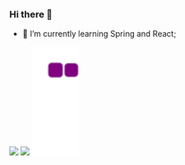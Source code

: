 ### Hi there 👋
- 🌱 I’m currently learning Spring and React;
<div style="center">
  <img height="180em" src="https://github-readme-stats.vercel.app/api?username=daniellegb&show_icons=true&theme=radical" />
  <img height="180em" src="https://github-readme-stats.vercel.app/api/top-langs/?username=daniellegb&layout=compact&theme=radical" />
  <img height="195em" src="https://github.com/daniellegb/daniellegb/blob/output/github-contribution-grid-snake.gif" />
</ div>


<!--
**daniellegb/daniellegb** is a ✨ _special_ ✨ repository because its `README.md` (this file) appears on your GitHub profile.

Here are some ideas to get you started:

- 🔭 I’m currently working on ...
- 🌱 I’m currently learning ...
- 👯 I’m looking to collaborate on ...
- 🤔 I’m looking for help with ...
- 💬 Ask me about ...
- 📫 How to reach me: ...
- 😄 Pronouns: ...
- ⚡ Fun fact: ...
-->
